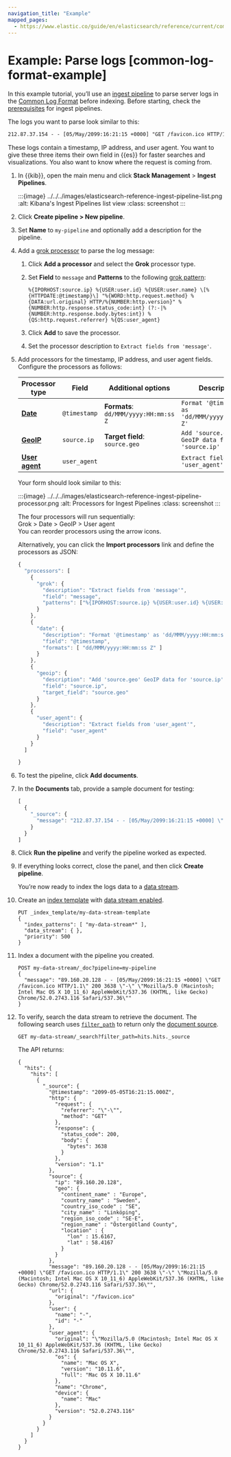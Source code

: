 ```yaml
---
navigation_title: "Example"
mapped_pages:
  - https://www.elastic.co/guide/en/elasticsearch/reference/current/common-log-format-example.html
---
```




# Example: Parse logs [common-log-format-example]


In this example tutorial, you’ll use an [ingest pipeline](ingest-pipelines.md) to parse server logs in the [Common Log Format](https://en.wikipedia.org/wiki/Common_Log_Format) before indexing. Before starting, check the [prerequisites](ingest-pipelines.md#ingest-prerequisites) for ingest pipelines.

The logs you want to parse look similar to this:

```txt
212.87.37.154 - - [05/May/2099:16:21:15 +0000] "GET /favicon.ico HTTP/1.1" 200 3638 "-" "Mozilla/5.0 (Macintosh; Intel Mac OS X 10_11_6) AppleWebKit/537.36 (KHTML, like Gecko) Chrome/52.0.2743.116 Safari/537.36"
```

These logs contain a timestamp, IP address, and user agent. You want to give these three items their own field in {{es}} for faster searches and visualizations. You also want to know where the request is coming from.

1. In {{kib}}, open the main menu and click **Stack Management** > **Ingest Pipelines**.

    :::{image} ../../../images/elasticsearch-reference-ingest-pipeline-list.png
    :alt: Kibana's Ingest Pipelines list view
    :class: screenshot
    :::

2. Click **Create pipeline > New pipeline**.
3. Set **Name** to `my-pipeline` and optionally add a description for the pipeline.
4. Add a [grok processor](asciidocalypse://docs/elasticsearch/docs/reference/ingestion-tools/enrich-processor/grok-processor.md) to parse the log message:

    1. Click **Add a processor** and select the **Grok** processor type.
    2. Set **Field** to `message` and **Patterns** to the following [grok pattern](../../../explore-analyze/scripting/grok.md):

        ```text
        %{IPORHOST:source.ip} %{USER:user.id} %{USER:user.name} \[%{HTTPDATE:@timestamp}\] "%{WORD:http.request.method} %{DATA:url.original} HTTP/%{NUMBER:http.version}" %{NUMBER:http.response.status_code:int} (?:-|%{NUMBER:http.response.body.bytes:int}) %{QS:http.request.referrer} %{QS:user_agent}
        ```

    3. Click **Add** to save the processor.
    4. Set the processor description to `Extract fields from 'message'`.

5. Add processors for the timestamp, IP address, and user agent fields. Configure the processors as follows:

    | Processor type | Field | Additional options | Description |
    | --- | --- | --- | --- |
    | [**Date**](asciidocalypse://docs/elasticsearch/docs/reference/ingestion-tools/enrich-processor/date-processor.md) | `@timestamp` | **Formats**: `dd/MMM/yyyy:HH:mm:ss Z` | `Format '@timestamp' as 'dd/MMM/yyyy:HH:mm:ss Z'` |
    | [**GeoIP**](asciidocalypse://docs/elasticsearch/docs/reference/ingestion-tools/enrich-processor/geoip-processor.md) | `source.ip` | **Target field**: `source.geo` | `Add 'source.geo' GeoIP data for 'source.ip'` |
    | [**User agent**](asciidocalypse://docs/elasticsearch/docs/reference/ingestion-tools/enrich-processor/user-agent-processor.md) | `user_agent` |  | `Extract fields from 'user_agent'` |

    Your form should look similar to this:

    :::{image} ../../../images/elasticsearch-reference-ingest-pipeline-processor.png
    :alt: Processors for Ingest Pipelines
    :class: screenshot
    :::

    The four processors will run sequentially:<br> Grok > Date > GeoIP > User agent<br> You can reorder processors using the arrow icons.

    Alternatively, you can click the **Import processors** link and define the processors as JSON:

    ```js
    {
      "processors": [
        {
          "grok": {
            "description": "Extract fields from 'message'",
            "field": "message",
            "patterns": ["%{IPORHOST:source.ip} %{USER:user.id} %{USER:user.name} \\[%{HTTPDATE:@timestamp}\\] \"%{WORD:http.request.method} %{DATA:url.original} HTTP/%{NUMBER:http.version}\" %{NUMBER:http.response.status_code:int} (?:-|%{NUMBER:http.response.body.bytes:int}) %{QS:http.request.referrer} %{QS:user_agent}"]
          }
        },
        {
          "date": {
            "description": "Format '@timestamp' as 'dd/MMM/yyyy:HH:mm:ss Z'",
            "field": "@timestamp",
            "formats": [ "dd/MMM/yyyy:HH:mm:ss Z" ]
          }
        },
        {
          "geoip": {
            "description": "Add 'source.geo' GeoIP data for 'source.ip'",
            "field": "source.ip",
            "target_field": "source.geo"
          }
        },
        {
          "user_agent": {
            "description": "Extract fields from 'user_agent'",
            "field": "user_agent"
          }
        }
      ]

    }
    ```

6. To test the pipeline, click **Add documents**.
7. In the **Documents** tab, provide a sample document for testing:

    ```js
    [
      {
        "_source": {
          "message": "212.87.37.154 - - [05/May/2099:16:21:15 +0000] \"GET /favicon.ico HTTP/1.1\" 200 3638 \"-\" \"Mozilla/5.0 (Macintosh; Intel Mac OS X 10_11_6) AppleWebKit/537.36 (KHTML, like Gecko) Chrome/52.0.2743.116 Safari/537.36\""
        }
      }
    ]
    ```

8. Click **Run the pipeline** and verify the pipeline worked as expected.
9. If everything looks correct, close the panel, and then click **Create pipeline**.

    You’re now ready to index the logs data to a [data stream](../../data-store/index-types/data-streams.md).

10. Create an [index template](../../data-store/templates.md) with [data stream enabled](../../data-store/index-types/set-up-data-stream.md#create-index-template).

    ```console
    PUT _index_template/my-data-stream-template
    {
      "index_patterns": [ "my-data-stream*" ],
      "data_stream": { },
      "priority": 500
    }
    ```

11. Index a document with the pipeline you created.

    ```console
    POST my-data-stream/_doc?pipeline=my-pipeline
    {
      "message": "89.160.20.128 - - [05/May/2099:16:21:15 +0000] \"GET /favicon.ico HTTP/1.1\" 200 3638 \"-\" \"Mozilla/5.0 (Macintosh; Intel Mac OS X 10_11_6) AppleWebKit/537.36 (KHTML, like Gecko) Chrome/52.0.2743.116 Safari/537.36\""
    }
    ```

12. To verify, search the data stream to retrieve the document. The following search uses [`filter_path`](asciidocalypse://docs/elasticsearch/docs/reference/elasticsearch/rest-apis/common-options.md#common-options-response-filtering) to return only the [document source](asciidocalypse://docs/elasticsearch/docs/reference/elasticsearch/mapping-reference/mapping-source-field.md).

    ```console
    GET my-data-stream/_search?filter_path=hits.hits._source
    ```

    The API returns:

    ```console-result
    {
      "hits": {
        "hits": [
          {
            "_source": {
              "@timestamp": "2099-05-05T16:21:15.000Z",
              "http": {
                "request": {
                  "referrer": "\"-\"",
                  "method": "GET"
                },
                "response": {
                  "status_code": 200,
                  "body": {
                    "bytes": 3638
                  }
                },
                "version": "1.1"
              },
              "source": {
                "ip": "89.160.20.128",
                "geo": {
                  "continent_name" : "Europe",
                  "country_name" : "Sweden",
                  "country_iso_code" : "SE",
                  "city_name" : "Linköping",
                  "region_iso_code" : "SE-E",
                  "region_name" : "Östergötland County",
                  "location" : {
                    "lon" : 15.6167,
                    "lat" : 58.4167
                  }
                }
              },
              "message": "89.160.20.128 - - [05/May/2099:16:21:15 +0000] \"GET /favicon.ico HTTP/1.1\" 200 3638 \"-\" \"Mozilla/5.0 (Macintosh; Intel Mac OS X 10_11_6) AppleWebKit/537.36 (KHTML, like Gecko) Chrome/52.0.2743.116 Safari/537.36\"",
              "url": {
                "original": "/favicon.ico"
              },
              "user": {
                "name": "-",
                "id": "-"
              },
              "user_agent": {
                "original": "\"Mozilla/5.0 (Macintosh; Intel Mac OS X 10_11_6) AppleWebKit/537.36 (KHTML, like Gecko) Chrome/52.0.2743.116 Safari/537.36\"",
                "os": {
                  "name": "Mac OS X",
                  "version": "10.11.6",
                  "full": "Mac OS X 10.11.6"
                },
                "name": "Chrome",
                "device": {
                  "name": "Mac"
                },
                "version": "52.0.2743.116"
              }
            }
          }
        ]
      }
    }
    ```
